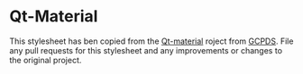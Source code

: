# Qt-Material

This stylesheet has ben copied from the [Qt-material](https://github.com/UN-GCPDS/qt-material) 
roject from [GCPDS](https://github.com/UN-GCPDS). File any pull requests for
this stylesheet and any improvements or changes to the original project.